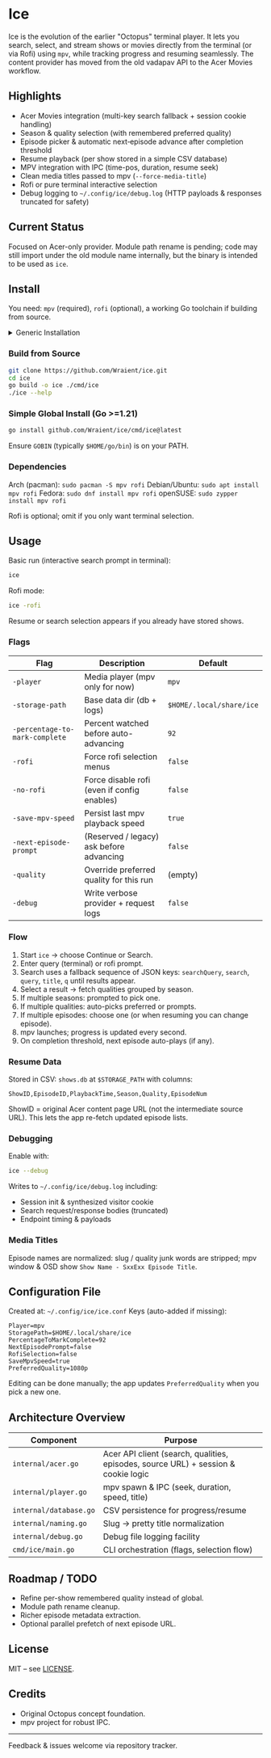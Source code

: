 # Ice

Ice is the evolution of the earlier "Octopus" terminal player. It lets you search, select, and stream shows or movies directly from the terminal (or via Rofi) using `mpv`, while tracking progress and resuming seamlessly. The content provider has moved from the old vadapav API to the Acer Movies workflow.

## Highlights
* Acer Movies integration (multi-key search fallback + session cookie handling)
* Season & quality selection (with remembered preferred quality)
* Episode picker & automatic next‑episode advance after completion threshold
* Resume playback (per show stored in a simple CSV database)
* MPV integration with IPC (time-pos, duration, resume seek)
* Clean media titles passed to mpv (`--force-media-title`)
* Rofi or pure terminal interactive selection
* Debug logging to `~/.config/ice/debug.log` (HTTP payloads & responses truncated for safety)

## Current Status
Focused on Acer-only provider. Module path rename is pending; code may still import under the old module name internally, but the binary is intended to be used as `ice`.

## Install
You need: `mpv` (required), `rofi` (optional), a working Go toolchain if building from source.

<details>
<summary>Generic Installation</summary>
  
Choose the appropriate binary for your system:

```bash
# For Linux x86_64:
curl -Lo ice https://github.com/Wraient/ice/releases/latest/download/ice-linux-amd64

# For Linux ARM64:
curl -Lo ice https://github.com/Wraient/ice/releases/latest/download/ice-linux-arm64

# For macOS ARM64:
curl -Lo ice https://github.com/Wraient/ice/releases/latest/download/ice-darwin-arm64

# For macOS x86_64:
curl -Lo ice https://github.com/Wraient/ice/releases/latest/download/ice-darwin-amd64

chmod +x ice
sudo mv ice /usr/bin/
ice
```
</details>

### Build from Source
```bash
git clone https://github.com/Wraient/ice.git
cd ice
go build -o ice ./cmd/ice
./ice --help
```

### Simple Global Install (Go >=1.21)
```bash
go install github.com/Wraient/ice/cmd/ice@latest
```

Ensure `GOBIN` (typically `$HOME/go/bin`) is on your PATH.

### Dependencies
Arch (pacman): `sudo pacman -S mpv rofi`
Debian/Ubuntu: `sudo apt install mpv rofi`
Fedora: `sudo dnf install mpv rofi`
openSUSE: `sudo zypper install mpv rofi`

Rofi is optional; omit if you only want terminal selection.

## Usage
Basic run (interactive search prompt in terminal):
```bash
ice
```

Rofi mode:
```bash
ice -rofi
```

Resume or search selection appears if you already have stored shows.

### Flags
| Flag | Description | Default |
|------|-------------|---------|
| `-player` | Media player (mpv only for now) | `mpv` |
| `-storage-path` | Base data dir (db + logs) | `$HOME/.local/share/ice` |
| `-percentage-to-mark-complete` | Percent watched before auto-advancing | `92` |
| `-rofi` | Force rofi selection menus | `false` |
| `-no-rofi` | Force disable rofi (even if config enables) | `false` |
| `-save-mpv-speed` | Persist last mpv playback speed | `true` |
| `-next-episode-prompt` | (Reserved / legacy) ask before advancing | `false` |
| `-quality` | Override preferred quality for this run | (empty) |
| `-debug` | Write verbose provider + request logs | `false` |

### Flow
1. Start `ice` → choose Continue or Search.
2. Enter query (terminal) or rofi prompt.
3. Search uses a fallback sequence of JSON keys: `searchQuery`, `search`, `query`, `title`, `q` until results appear.
4. Select a result → fetch qualities grouped by season.
5. If multiple seasons: prompted to pick one.
6. If multiple qualities: auto-picks preferred or prompts.
7. If multiple episodes: choose one (or when resuming you can change episode).
8. mpv launches; progress is updated every second.
9. On completion threshold, next episode auto-plays (if any).

### Resume Data
Stored in CSV: `shows.db` at `$STORAGE_PATH` with columns:
```
ShowID,EpisodeID,PlaybackTime,Season,Quality,EpisodeNum
```
ShowID = original Acer content page URL (not the intermediate source URL). This lets the app re-fetch updated episode lists.

### Debugging
Enable with:
```bash
ice --debug
```
Writes to `~/.config/ice/debug.log` including:
* Session init & synthesized visitor cookie
* Search request/response bodies (truncated)
* Endpoint timing & payloads

### Media Titles
Episode names are normalized: slug / quality junk words are stripped; mpv window & OSD show `Show Name - SxxExx Episode Title`.

## Configuration File
Created at: `~/.config/ice/ice.conf`
Keys (auto-added if missing):
```
Player=mpv
StoragePath=$HOME/.local/share/ice
PercentageToMarkComplete=92
NextEpisodePrompt=false
RofiSelection=false
SaveMpvSpeed=true
PreferredQuality=1080p
```
Editing can be done manually; the app updates `PreferredQuality` when you pick a new one.

## Architecture Overview
| Component | Purpose |
|-----------|---------|
| `internal/acer.go` | Acer API client (search, qualities, episodes, source URL) + session & cookie logic |
| `internal/player.go` | mpv spawn & IPC (seek, duration, speed, title) |
| `internal/database.go` | CSV persistence for progress/resume |
| `internal/naming.go` | Slug → pretty title normalization |
| `internal/debug.go` | Debug file logging facility |
| `cmd/ice/main.go` | CLI orchestration (flags, selection flow) |

## Roadmap / TODO
* Refine per-show remembered quality instead of global.
* Module path rename cleanup.
* Richer episode metadata extraction.
* Optional parallel prefetch of next episode URL.

## License
MIT – see [LICENSE](LICENSE).

## Credits
* Original Octopus concept foundation.
* mpv project for robust IPC.

---
Feedback & issues welcome via repository tracker.
